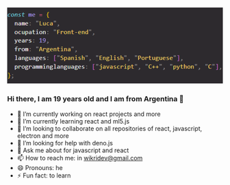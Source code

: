 ![img](https://github.com/lucabecci/lucabecci/blob/master/git2.png)

### Hi there, I am 19 years old and I am from Argentina 👋
- 🔭 I’m currently working on react projects and more
- 🌱 I’m currently learning react and ml5.js
- 👯 I’m looking to collaborate on all repositories of react, javascript, electron and more
- 🤔 I’m looking for help with deno.js 
- 💬 Ask me about for javascript and react
- 📫 How to reach me: in wikridev@gmail.com
- 😄 Pronouns: he
- ⚡ Fun fact: to learn

